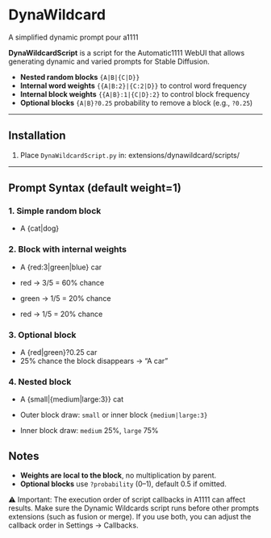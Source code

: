 # DynaWildcard
A simplified dynamic prompt pour a1111


**DynaWildcardScript** is a script for the Automatic1111 WebUI that allows generating dynamic and varied prompts for Stable Diffusion. 

- **Nested random blocks** `{A|B|{C|D}}`
- **Internal word weights** `{{A|B:2}|{C:2|D}}` to control word frequency  
- **Internal block weights** `{{A|B}:1|{C|D}:2}` to control block frequency  
- **Optional blocks** `{A|B}?0.25` probability to remove a block (e.g., `?0.25`)  

---

## Installation

1. Place `DynaWildcardScript.py` in: extensions/dynawildcard/scripts/


---

## Prompt Syntax (default weight=1)

### 1. Simple random block

- A {cat|dog}

### 2. Block with internal weights

- A {red:3|green|blue} car

- red → 3/5 = 60% chance
- green → 1/5 = 20% chance
- red → 1/5 = 20% chance


### 3. Optional block

- A {red|green}?0.25 car
- 25% chance the block disappears → “A car”

### 4. Nested block

- A {small|{medium|large:3}} cat

- Outer block draw: `small` or inner block `{medium|large:3}`  
- Inner block draw: `medium` 25%, `large` 75%  

## Notes

- **Weights are local to the block**, no multiplication by parent.  
- **Optional blocks** use `?probability` (0–1), default 0.5 if omitted.  


⚠️ Important: The execution order of script callbacks in A1111 can affect results.
Make sure the Dynamic Wildcards script runs before other prompts extensions (such as fusion or merge). 
If you use both, you can adjust the callback order in Settings → Callbacks.







